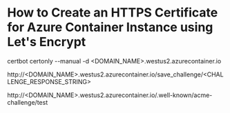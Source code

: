 # How to Create an HTTPS Certificate for Azure Container Instance using Let's Encrypt

certbot certonly --manual -d <DOMAIN_NAME>.westus2.azurecontainer.io


http://<DOMAIN_NAME>.westus2.azurecontainer.io/save_challenge/<CHALLENGE_RESPONSE_STRING>


http://<DOMAIN_NAME>.westus2.azurecontainer.io/.well-known/acme-challenge/test
